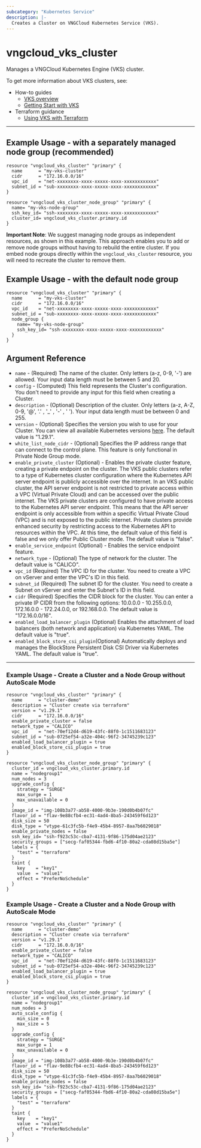 ```yaml
---
subcategory: "Kubernetes Service"
description: |-
  Creates a Cluster on VNGCloud Kubernetes Service (VKS).
---
```


# vngcloud_vks_cluster

Manages a VNGCloud Kubernetes Engine (VKS) cluster.

To get more information about VKS clusters, see:

* How-to guides
  * [VKS overview](https://docs.vngcloud.vn/vng-cloud-document/v/vn/vks/vks-la-gi)
  * [Getting Start with VKS](https://docs.vngcloud.vn/vng-cloud-document/v/vn/vks/bat-dau-voi-vks)
* Terraform guidance
  * [Using VKS with Terraform](https://docs.vngcloud.vn/vng-cloud-document/v/vn/vks/su-dung-vks-voi-terraform)

---
## Example Usage - with a separately managed node group (recommended)

```hcl
resource "vngcloud_vks_cluster" "primary" {
  name      = "my-vks-cluster"
  cidr      = "172.16.0.0/16"
  vpc_id    = "net-xxxxxxxx-xxxx-xxxxx-xxxx-xxxxxxxxxxxx"
  subnet_id = "sub-xxxxxxxx-xxxx-xxxxx-xxxx-xxxxxxxxxxxx"
}

resource "vngcloud_vks_cluster_node_group" "primary" {
  name= "my-vks-node-group"
  ssh_key_id= "ssh-xxxxxxxx-xxxx-xxxxx-xxxx-xxxxxxxxxxxx"
  cluster_id= vngcloud_vks_cluster.primary.id
}
```

**Important Note**: We suggest managing node groups as independent resources, as shown in this example. This approach enables you to add or remove node groups without having to rebuild the entire cluster. If you embed node groups directly within the `vngcloud_vks_cluster` resource, you will need to recreate the cluster to remove them.

## Example Usage - with the default node group

```hcl
resource "vngcloud_vks_cluster" "primary" {
  name      = "my-vks-cluster"
  cidr      = "172.16.0.0/16"
  vpc_id    = "net-xxxxxxxx-xxxx-xxxxx-xxxx-xxxxxxxxxxxx"
  subnet_id = "sub-xxxxxxxx-xxxx-xxxxx-xxxx-xxxxxxxxxxxx"
  node_group {
    name= "my-vks-node-group"
    ssh_key_id= "ssh-xxxxxxxx-xxxx-xxxxx-xxxx-xxxxxxxxxxxx"
  }
}
```

## Argument Reference

* `name` - (Required) The name of the cluster. Only letters (a-z, 0-9, '-') are allowed. Your input data length must be between 5 and 20.
* `config` - (Computed) This field represents the Cluster's configuration. You don't need to provide any input for this field when creating a Cluster.
* `description` - (Optional) Description of the cluster. Only letters (a-z, A-Z, 0-9, '@', '.' , '_' , '-' , ' '). Your input data length must be between 0 and 255.
* `version` - (Optional) Specifies the version you wish to use for your Cluster. You can view all available Kubernetes versions [here](https://docs.vngcloud.vn/vng-cloud-document/v/vn/vks/tham-khao-them/phien-ban-ho-tro-kubernetes). The default value is "1.29.1".
* `white_list_node_cidr` - (Optional) Specifies the IP address range that can connect to the control plane. This feature is only functional in Private Node Group mode.
* `enable_private_cluster` (Optional) - Enables the private cluster feature,
  creating a private endpoint on the cluster. The VKS public clusters refer to a type of Kubernetes cluster configuration where the Kubernetes API server endpoint is publicly accessible over the internet. In an VKS public cluster, the API server endpoint is not restricted to private access within a VPC (Virtual Private Cloud) and can be accessed over the public internet. The VKS private clusters are configured to have private access to the Kubernetes API server endpoint. This means that the API server endpoint is only accessible from within a specific Virtual Private Cloud (VPC) and is not exposed to the public internet. Private clusters provide enhanced security by restricting access to the Kubernetes API to resources within the VPC. At this time, the default value of this field is false and we only offer Public Cluster mode. The default value is "false".
* `enable_service_endpoint` (Optional) - Enables the service endpoint feature.
* `network_type` - (Optional) The type of network for the cluster. The default value is "CALICO".
* `vpc_id` (Required) The VPC ID for the cluster. You need to create a VPC on vServer and enter the VPC's ID in this field.
* `subnet_id` (Required) The subnet ID for the cluster. You need to create a Subnet on vServer and enter the Subnet's ID in this field.
* `cidr` (Required) Specifies the CIDR block for the cluster. You can enter a private IP CIDR from the following options: 10.0.0.0 - 10.255.0.0, 172.16.0.0 - 172.24.0.0, or 192.168.0.0. The default value is "172.16.0.0/16".
* `enabled_load_balancer_plugin` (Optional) Enables the attachment of load balancers (both network and application) via Kubernetes YAML. The default value is "true".
* `enabled_block_store_csi_plugin`(Optional) Automatically deploys and manages the BlockStore Persistent Disk CSI Driver via Kubernetes YAML. The default value is "true".

---
### Example Usage - Create a Cluster and a Node Group without AutoScale Mode

```hcl
resource "vngcloud_vks_cluster" "primary" {
  name      = "cluster-demo"
  description = "Cluster create via terraform"
  version = "v1.29.1"
  cidr      = "172.16.0.0/16"
  enable_private_cluster = false
  network_type = "CALICO"
  vpc_id    = "net-70ef12d4-d619-43fc-88f0-1c1511683123"
  subnet_id = "sub-0725ef54-a32e-404c-96f2-34745239c123"
  enabled_load_balancer_plugin = true
  enabled_block_store_csi_plugin = true
}

resource "vngcloud_vks_cluster_node_group" "primary" {
  cluster_id = vngcloud_vks_cluster.primary.id
  name = "nodegroup1"
  num_nodes = 3
  upgrade_config {
    strategy = "SURGE"
    max_surge = 1
    max_unavailable = 0
  }
  image_id = "img-108b3a77-ab58-4000-9b3e-190d0b4b07fc"
  flavor_id = "flav-9e88cfb4-ec31-4ad4-8ba5-243459f6d123"
  disk_size = 50
  disk_type = "vtype-61c3fc5b-f4e9-45b4-8957-8aa7b6029018"
  enable_private_nodes = false
  ssh_key_id= "ssh-f923c53c-cba7-4131-9f86-175d04ae2123"
  security_groups = ["secg-faf05344-fbd6-4f10-80a2-cda08d15ba5e"]
  labels = {
    "test" = "terraform"
  }
  taint {
    key    = "key1"
    value  = "value1"
    effect = "PreferNoSchedule"
  }
}
```

### Example Usage - Create a Cluster and a Node Group with AutoScale Mode

```hcl
resource "vngcloud_vks_cluster" "primary" {
  name      = "cluster-demo"
  description = "Cluster create via terraform"
  version = "v1.29.1"
  cidr      = "172.16.0.0/16"
  enable_private_cluster = false
  network_type = "CALICO"
  vpc_id    = "net-70ef12d4-d619-43fc-88f0-1c1511683123"
  subnet_id = "sub-0725ef54-a32e-404c-96f2-34745239c123"
  enabled_load_balancer_plugin = true
  enabled_block_store_csi_plugin = true
}

resource "vngcloud_vks_cluster_node_group" "primary" {
  cluster_id = vngcloud_vks_cluster.primary.id
  name = "nodegroup1"
  num_nodes = 3
  auto_scale_config {
    min_size = 0
    max_size = 5
  }
  upgrade_config {
    strategy = "SURGE"
    max_surge = 1
    max_unavailable = 0
  }
  image_id = "img-108b3a77-ab58-4000-9b3e-190d0b4b07fc"
  flavor_id = "flav-9e88cfb4-ec31-4ad4-8ba5-243459f6d123"
  disk_size = 50
  disk_type = "vtype-61c3fc5b-f4e9-45b4-8957-8aa7b6029018"
  enable_private_nodes = false
  ssh_key_id= "ssh-f923c53c-cba7-4131-9f86-175d04ae2123"
  security_groups = ["secg-faf05344-fbd6-4f10-80a2-cda08d15ba5e"]
  labels = {
    "test" = "terraform"
  }
  taint {
    key    = "key1"
    value  = "value1"
    effect = "PreferNoSchedule"
  }
}
```
